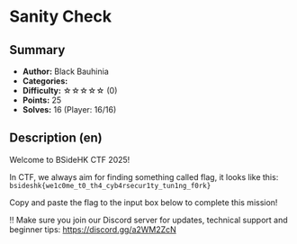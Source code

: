 Sanity Check
===

## Summary

* **Author:** Black Bauhinia
* **Categories:** 
* **Difficulty:** ☆☆☆☆☆ (0)
* **Points:** 25
* **Solves:** 16 (Player: 16/16)

## Description (en)

Welcome to BSideHK CTF 2025!

In CTF, we always aim for finding something called flag, it looks like this: `bsideshk{we1c0me_t0_th4_cyb4rsecur1ty_tun1ng_f0rk}`

Copy and paste the flag to the input box below to complete this mission!

‼️ Make sure you join our Discord server for updates, technical support and beginner tips: https://discord.gg/a2WM2ZcN





